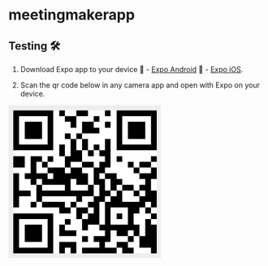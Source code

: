 # meetingmakerapp
## Testing 🛠
1. Download Expo app to your device
🤖 - [Expo Android](https://play.google.com/store/apps/details?id=host.exp.exponent&hl=en_CA&gl=US)
🍎 - [Expo iOS](https://apps.apple.com/ca/app/expo-go/id982107779).

2. Scan the qr code below in any camera app and open with Expo on your device.
<img src="assets/buildqr.png" width="300">

